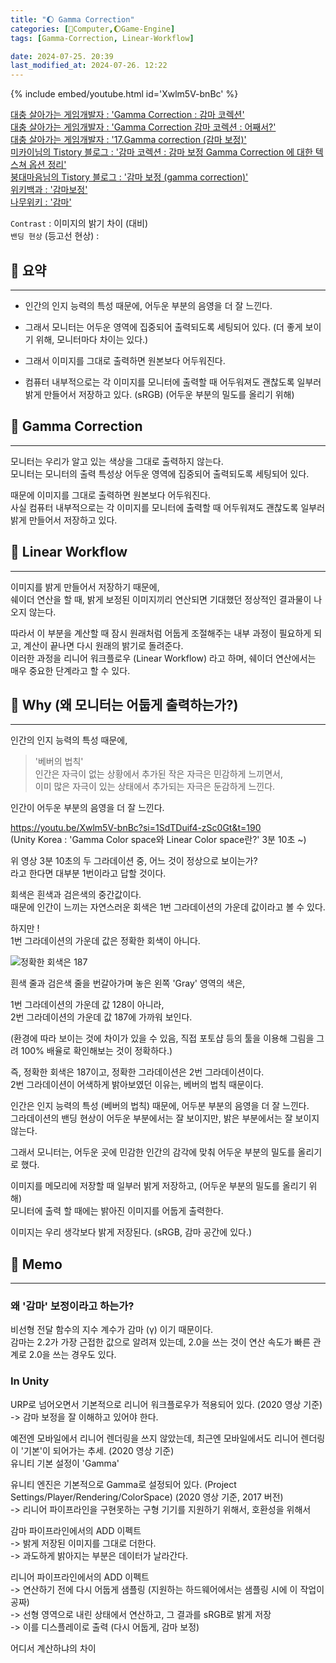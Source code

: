 ```yaml
---
title: "🌔 Gamma Correction"
categories: [💫Computer,🌔Game-Engine]
tags: [Gamma-Correction, Linear-Workflow]

date: 2024-07-25. 20:39
last_modified_at: 2024-07-26. 12:22
---
```


{% include embed/youtube.html id='Xwlm5V-bnBc' %}

[대충 살아가는 게임개발자 : 'Gamma Correction : 감마 코렉션'](https://chulin28ho.tistory.com/241)  
[대충 살아가는 게임개발자 : 'Gamma Correction 감마 코렉션 : 어째서?'](https://chulin28ho.tistory.com/242)  
[대충 살아가는 게임개발자 : '17.Gamma correction (감마 보정)'](https://chulin28ho.tistory.com/456)  
[미카이님의 Tistory 블로그 : '감마 코렉션 : 감마 보정 Gamma Correction 에 대한 텍스쳐 옵션 정리'](https://boysboy3.tistory.com/58)  
[붕대마음님의 Tistory 블로그 : '감마 보정 (gamma correction)'](https://mgun.tistory.com/1166)  
[위키백과 : '감마보정'](https://ko.wikipedia.org/wiki/감마_보정)  
[나무위키 : '감마'](https://namu.wiki/w/감마#s-2)  

`Contrast` : 이미지의 밝기 차이 (대비)  
`밴딩 현상` (등고선 현상) :  

## 💫 요약

---

- 인간의 인지 능력의 특성 때문에, 어두운 부분의 음영을 더 잘 느낀다.

- 그래서 모니터는 어두운 영역에 집중되어 출력되도록 세팅되어 있다. (더 좋게 보이기 위해, 모니터마다 차이는 있다.)
- 그래서 이미지를 그대로 출력하면 원본보다 어두워진다.
- 컴퓨터 내부적으로는 각 이미지를 모니터에 출력할 때 어두워져도 괜찮도록 일부러 밝게 만들어서 저장하고 있다. (sRGB) (어두운 부분의 밀도를 올리기 위해)

## 💫 Gamma Correction

---

모니터는 우리가 알고 있는 색상을 그대로 출력하지 않는다.  
모니터는 모니터의 출력 특성상 어두운 영역에 집중되어 출력되도록 세팅되어 있다.  

때문에 이미지를 그대로 출력하면 원본보다 어두워진다.  
사실 컴퓨터 내부적으로는 각 이미지를 모니터에 출력할 때 어두워져도 괜찮도록 일부러 밝게 만들어서 저장하고 있다.  

## 💫 Linear Workflow

---

이미지를 밝게 만들어서 저장하기 때문에,  
쉐이더 연산을 할 때, 밝게 보정된 이미지끼리 연산되면 기대했던 정상적인 결과물이 나오지 않는다.  

따라서 이 부분을 계산할 때 잠시 원래처럼 어둡게 조절해주는 내부 과정이 필요하게 되고, 계산이 끝나면 다시 원래의 밝기로 돌려준다.  
이러한 과정을 리니어 워크플로우 (Linear Workflow) 라고 하며, 쉐이더 연산에서는 매우 중요한 단계라고 할 수 있다.  

## 💫 Why (왜 모니터는 어둡게 출력하는가?)

---

인간의 인지 능력의 특성 때문에,  

> '베버의 법칙'  
> 인간은 자극이 없는 상황에서 추가된 작은 자극은 민감하게 느끼면서,  
> 이미 많은 자극이 있는 상태에서 추가되는 자극은 둔감하게 느낀다.  

인간이 어두운 부분의 음영을 더 잘 느낀다.  

<https://youtu.be/Xwlm5V-bnBc?si=1SdTDuif4-zSc0Gt&t=190>  
(Unity Korea : 'Gamma Color space와 Linear Color space란?' 3분 10초 ~)  

위 영상 3분 10초의 두 그라데이션 중, 어느 것이 정상으로 보이는가?  
라고 한다면 대부분 1번이라고 답할 것이다.  

회색은 흰색과 검은색의 중간값이다.  
때문에 인간이 느끼는 자연스러운 회색은 1번 그라데이션의 가운데 값이라고 볼 수 있다.  

하지만 !  
1번 그라데이션의 가운데 값은 정확한 회색이 아니다.  

![정확한 회색은 187](https://img1.daumcdn.net/thumb/R1280x0/?scode=mtistory2&fname=https%3A%2F%2Ft1.daumcdn.net%2Fcfile%2Ftistory%2F26449A405483D53928)  

흰색 줄과 검은색 줄을 번갈아가며 놓은 왼쪽 'Gray' 영역의 색은,  

1번 그라데이션의 가운데 값 128이 아니라,  
2번 그라데이션의 가운데 값 187에 가까워 보인다.  

(환경에 따라 보이는 것에 차이가 있을 수 있음, 직접 포토샵 등의 툴을 이용해 그림을 그려 100% 배율로 확인해보는 것이 정확하다.)  

즉, 정확한 회색은 187이고, 정확한 그라데이션은 2번 그라데이션이다.  
2번 그라데이션이 어색하게 밝아보였던 이유는, 베버의 법칙 때문이다.  

인간은 인지 능력의 특성 (베버의 법칙) 때문에, 어두분 부분의 음영을 더 잘 느낀다.  
그라데이션의 밴딩 현상이 어두운 부분에서는 잘 보이지만, 밝은 부분에서는 잘 보이지 않는다.  

그래서 모니터는, 어두운 곳에 민감한 인간의 감각에 맞춰 어두운 부분의 밀도를 올리기로 했다.  

이미지를 메모리에 저장할 때 일부러 밝게 저장하고, (어두운 부분의 밀도를 올리기 위해)  
모니터에 출력 할 때에는 밝아진 이미지를 어둡게 출력한다.  

이미지는 우리 생각보다 밝게 저장된다. (sRGB, 감마 공간에 있다.)  

## 💫 Memo

---

### 왜 '감마' 보정이라고 하는가?

비선형 전달 함수의 지수 계수가 감마 (γ) 이기 때문이다.  
감마는 2.2가 가장 근접한 값으로 알려져 있는데, 2.0을 쓰는 것이 연산 속도가 빠른 관계로 2.0을 쓰는 경우도 있다.  

### In Unity

URP로 넘어오면서 기본적으로 리니어 워크플로우가 적용되어 있다. (2020 영상 기준)  
-> 감마 보정을 잘 이해하고 있어야 한다.  

예전엔 모바일에서 리니어 렌더링을 쓰지 않았는데, 최근엔 모바일에서도 리니어 렌더링이 '기본'이 되어가는 추세. (2020 영상 기준)  
유니티 기본 설정이 'Gamma'  

유니티 엔진은 기본적으로 Gamma로 설정되어 있다. (Project Settings/Player/Rendering/ColorSpace) (2020 영상 기준, 2017 버전)  
-> 리니어 파이프라인을 구현못하는 구형 기기를 지원하기 위해서, 호환성을 위해서  

감마 파이프라인에서의 ADD 이펙트  
-> 밝게 저장된 이미지를 그대로 더한다.  
-> 과도하게 밝아지는 부분은 데이터가 날라간다.  

리니어 파이프라인에서의 ADD 이펙트  
-> 연산하기 전에 다시 어둡게 샘플링 (지원하는 하드웨어에서는 샘플링 시에 이 작업이 공짜)  
-> 선형 영역으로 내린 상태에서 연산하고, 그 결과를 sRGB로 밝게 저장  
-> 이를 디스플레이로 출력 (다시 어둡게, 감마 보정)  

어디서 계산하냐의 차이  

